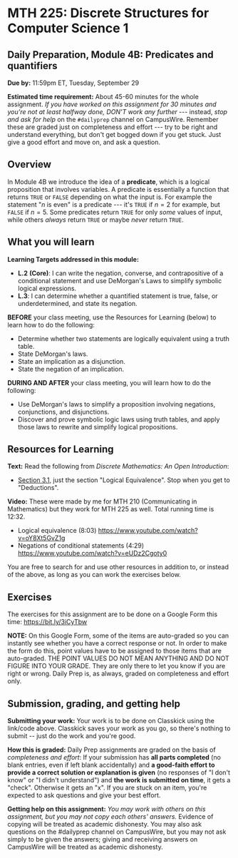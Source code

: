 # MTH 225: Discrete Structures for Computer Science 1 

## Daily Preparation, Module 4B: Predicates and quantifiers

**Due by:** 11:59pm ET, Tuesday, September 29

**Estimated time requirement:** About 45-60 minutes for the whole assignment. *If you have worked on this assignment for 30 minutes and you're not at least halfway done, DON'T work any further* --- instead, *stop and ask for help* on the `#dailyprep` channel on CampusWire. Remember these are graded just on completeness and effort --- try to be right and understand everything, but don't get bogged down if you get stuck. Just give a good effort and move on, and ask a question. 



## Overview 

In Module 4B we introduce the idea of a **predicate**, which is a logical proposition that involves variables. A predicate is essentially a function that returns `TRUE` or `FALSE` depending on what the input is. For example the statement "$n$ is even" is a predicate --- it's `TRUE` if $n=2$ for example, but `FALSE` if $n = 5$. Some predicates return `TRUE` for only *some* values of input, while others *always* return `TRUE` or maybe *never* return `TRUE`. 

## What you will learn 

**Learning Targets addressed in this module:** 

  + **L.2** **(Core)**: I can write the negation, converse, and contrapositive of a conditional statement and use DeMorgan's Laws to simplify symbolic logical expressions. 
  + **L.3**: I can determine whether a quantified statement is true, false, or underdetermined, and state its negation. 

**BEFORE** your class meeting, use the Resources for Learning (below) to learn how to do the following: 

- Determine whether two statements are logically equivalent using a truth table. 
- State DeMorgan's laws.
- State an implication as a disjunction. 
- State the negation of an implication. 



**DURING AND AFTER** your class meeting, you will learn how to do the following: 

- Use DeMorgan's laws to simplify a proposition involving negations, conjunctions, and disjunctions. 
- Discover and prove symbolic logic laws using truth tables, and apply those laws to rewrite and simplify logical propositions. 

## Resources for Learning

**Text:** Read the following from *Discrete Mathematics: An Open Introduction*: 

- [Section 3.1](http://discrete.openmathbooks.org/dmoi3/sec_propositional.html), just the section "Logical Equivalence". Stop when you get to "Deductions". 

**Video:** These were made by me for MTH 210 (Communicating in Mathematics) but they work for MTH 225 as well. Total running time is 12:32. 

- Logical equivalence (8:03) https://www.youtube.com/watch?v=oY8Xt5GvZ1g
- Negations of conditional statements (4:29) https://www.youtube.com/watch?v=eUDz2Cgoty0

You are free to search for and use other resources in addition to, or instead of the above, as long as you can work the exercises below.



## Exercises

The exercises for this assignment are to be done on a Google Form this time: https://bit.ly/3iCyTbw 

**NOTE:** On this Google Form, some of the items are auto-graded so you can instantly see whether you have a correct response or not. In order to make the form do this, point values have to be assigned to those items that are auto-graded. THE POINT VALUES DO NOT MEAN ANYTHING AND DO NOT FIGURE INTO YOUR GRADE. They are only there to let you know if you are right or wrong. Daily Prep is, as always, graded on completeness and effort only. 

## Submission, grading, and getting help 

**Submitting your work:** Your work is to be done on Classkick using the link/code above. Classkick saves your work as you go, so there's nothing to submit -- just do the work and you're good. 

**How this is graded:** Daily Prep assignments are graded on the basis of *completeness and effort*: If your submission has **all parts completed** (no blank entries, even if left blank accidentally) and **a good-faith effort to provide a correct solution or explanation is given** (no responses of "I don't know" or "I didn't understand") and **the work is submitted on time**, it gets a "check". Otherwise it gets an "x". If you are stuck on an item, you're expected to ask questions and give your best effort.  

**Getting help on this assignment:** *You may work with others on this assignment, but you may not copy each others' answers.* Evidence of copying will be treated as academic dishonesty. You may also ask questions on the #dailyprep channel on CampusWire, but you may not ask simply to be given the answers; giving and receiving answers on CampusWire will be treated as academic dishonesty.
<!--stackedit_data:
eyJoaXN0b3J5IjpbMTY1NDc3ODEzMSw2ODU0NDI5MDRdfQ==
-->